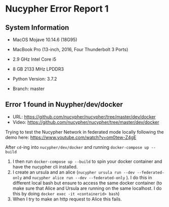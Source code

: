# Nucypher Error Report 1

## System Information

- MacOS Mojave 10.14.6 (18G95)
- MacBook Pro (13-inch, 2016, Four Thunderbolt 3 Ports)
- 2.9 GHz Intel Core i5
- 8 GB 2133 MHz LPDDR3

- Python Version: 3.7.2
- Branch: master

## Error 1 found in Nuypher/dev/docker

- URL: https://github.com/nucypher/nucypher/tree/master/dev/docker
- Video: https://github.com/nucypher/nucypher/tree/master/dev/docker

Trying to test the Nucypher Network in federated mode locally following the demo here: https://www.youtube.com/watch?v=om0tew-Z4gE

After `cd`-ing into `nucypher/dev/docker` and running `docker-compose up --build`

1. I then run `docker-compose up --build` to spin your docker container and have the nucypher cli installed.
2. I create an ursula and an alice (`nucypher ursula run --dev --federated-only` and `nucypher alice run --dev --federated-only`
   ). I do this in different local bash but ensure to access the same docker container (to make sure that Alice and Ursula are running on the same localhost. I do this by doing `docker exec -it <containerid> bash`)
3. When I try to make an http request to Alice this fails.
